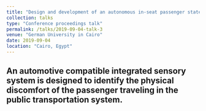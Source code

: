 ```yaml
---
title: "Design and development of an autonomous in-seat passenger state identification in a modern vigilance enabled public transportation system"
collection: talks
type: "Conference proceedings talk"
permalink: /talks/2019-09-04-talk-3
venue: "German University in Cairo"
date: 2019-09-04
location: "Cairo, Egypt"
---
```


An automotive compatible integrated sensory system is designed to identify the physical discomfort of the passenger traveling in the public transportation system.
-
